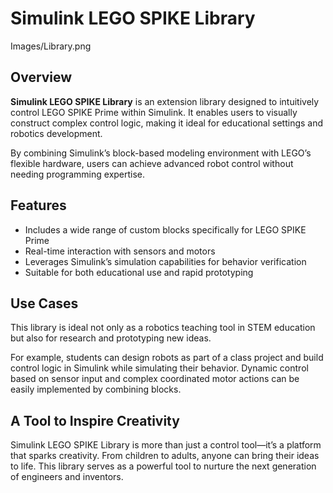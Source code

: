 # Simulink LEGO SPIKE Library

Images/Library.png

## Overview

**Simulink LEGO SPIKE Library** is an extension library designed to intuitively control LEGO SPIKE Prime within Simulink. It enables users to visually construct complex control logic, making it ideal for educational settings and robotics development.

By combining Simulink’s block-based modeling environment with LEGO’s flexible hardware, users can achieve advanced robot control without needing programming expertise.

## Features

- Includes a wide range of custom blocks specifically for LEGO SPIKE Prime  
- Real-time interaction with sensors and motors  
- Leverages Simulink’s simulation capabilities for behavior verification  
- Suitable for both educational use and rapid prototyping  

## Use Cases

This library is ideal not only as a robotics teaching tool in STEM education but also for research and prototyping new ideas.

For example, students can design robots as part of a class project and build control logic in Simulink while simulating their behavior. Dynamic control based on sensor input and complex coordinated motor actions can be easily implemented by combining blocks.

## A Tool to Inspire Creativity

Simulink LEGO SPIKE Library is more than just a control tool—it’s a platform that sparks creativity. From children to adults, anyone can bring their ideas to life. This library serves as a powerful tool to nurture the next generation of engineers and inventors.
